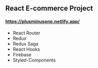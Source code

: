 ## React E-commerce Project
#### https://plusminusone.netlify.app/

- React Router
- Redux
- Redux Saga
- React Hooks
- Firebase
- Styled-Components

